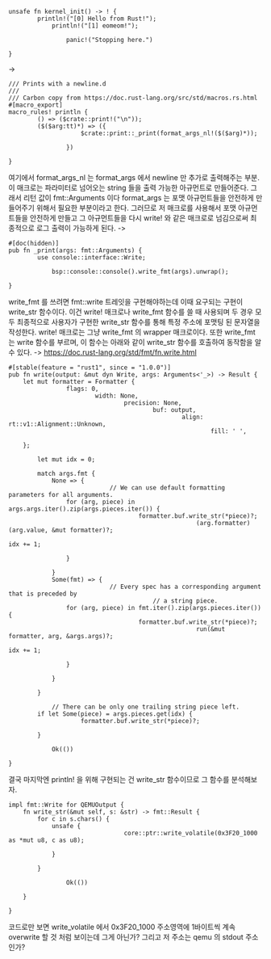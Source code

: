 
```
unsafe fn kernel_init() -> ! {
        println!("[0] Hello from Rust!");
            println!("[1] eomeom!");

                panic!("Stopping here.")
                
}
```
-> 
```
/// Prints with a newline.d
///
/// Carbon copy from https://doc.rust-lang.org/src/std/macros.rs.html
#[macro_export]
macro_rules! println {
        () => ($crate::print!("\n"));
        ($($arg:tt)*) => ({
                    $crate::print::_print(format_args_nl!($($arg)*));
                        
                })
        
}
```
여기에서 format_args_nl 는 format_args  에서 newline 만 추가로 출력해주는 부분.
이 매크로는 파라미터로 넘어오는 string 들을 출력 가능한 아규먼트로 만들어준다. 그래서 리턴 값이 fmt::Arguments 이다
format_args 는 포맷 아규먼트들을 안전하게 만들어주기 위해서 필요한 부분이라고 한다. 
그러므로 저 매크로를 사용해서 포맷 아규먼트들을 안전하게 만들고 그 아규먼트들을 다시 write! 와 같은 매크로로 넘김으로써 
최종적으로 로그 출력이 가능하게 된다.
->
```
#[doc(hidden)]
pub fn _print(args: fmt::Arguments) {
        use console::interface::Write;

            bsp::console::console().write_fmt(args).unwrap();
            
}
```
write_fmt 를 쓰려면 fmt::write 트레잇을 구현해야하는데 이때 요구되는 구현이 write_str 함수이다.
이건 write! 매크로나 write_fmt 함수를 쓸 때 사용되며 두 경우 모두 최종적으로 사용자가 구현한 write_str 함수를 통해 특정 주소에 포맷팅 된 문자열을 작성한다.
write! 매크로는 그냥 write_fmt 의 wrapper 매크로이다. 
또한 write_fmt 는 write 함수를 부르며, 이 함수는 아래와 같이 write_str 함수를 호출하여 동작함을 알 수 있다.
-> 
https://doc.rust-lang.org/std/fmt/fn.write.html
```
#[stable(feature = "rust1", since = "1.0.0")]
pub fn write(output: &mut dyn Write, args: Arguments<'_>) -> Result {
    let mut formatter = Formatter {
                flags: 0,
                        width: None,
                                precision: None,
                                        buf: output,
                                                align: rt::v1::Alignment::Unknown,
                                                        fill: ' ',
                                                            
    };

        let mut idx = 0;

        match args.fmt {
            None => {
                            // We can use default formatting parameters for all arguments.
                for (arg, piece) in args.args.iter().zip(args.pieces.iter()) {
                                    formatter.buf.write_str(*piece)?;
                                                    (arg.formatter)(arg.value, &mut formatter)?;
                                                                    idx += 1;
                                                                                
                }
                        
            }
            Some(fmt) => {
                            // Every spec has a corresponding argument that is preceded by
                                        // a string piece.
                for (arg, piece) in fmt.iter().zip(args.pieces.iter()) {
                                    formatter.buf.write_str(*piece)?;
                                                    run(&mut formatter, arg, &args.args)?;
                                                                    idx += 1;
                                                                                
                }
                        
            }
                
        }

            // There can be only one trailing string piece left.
        if let Some(piece) = args.pieces.get(idx) {
                    formatter.buf.write_str(*piece)?;
                        
        }

            Ok(())
            
}
```

결국 마지막엔 println! 을 위해 구현되는 건 write_str 함수이므로 그 함수를 분석해보자.

```
impl fmt::Write for QEMUOutput {
    fn write_str(&mut self, s: &str) -> fmt::Result {
        for c in s.chars() {
            unsafe {
                                core::ptr::write_volatile(0x3F20_1000 as *mut u8, c as u8);
                                            
            }
                    
        }

                Ok(())
                    
    }
    
}
```

코드로만 보면 write_volatile 에서 0x3F20_1000 주소영역에 1바이트씩 계속 overwrite 할 것 처럼 보이는데 그게 아닌가?
그리고 저 주소는 qemu 의 stdout 주소인가? 

```
```
```')
```
```
```
```
```
```
```
